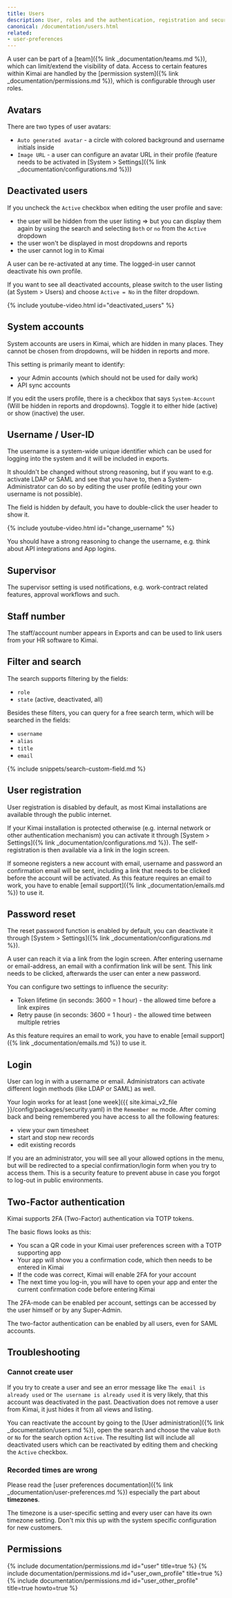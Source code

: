```yaml
---
title: Users
description: User, roles and the authentication, registration and security system in Kimai
canonical: /documentation/users.html
related:
- user-preferences
---
```


A user can be part of a [team]({% link _documentation/teams.md %}), which can limit/extend the visibility of data.
Access to certain features within Kimai are handled by the [permission system]({% link _documentation/permissions.md %}), which is configurable through user roles.

## Avatars

There are two types of user avatars:

- `Auto generated avatar` - a circle with colored background and username initials inside
- `Image URL` - a user can configure an avatar URL in their profile (feature needs to be activated in [System > Settings]({% link _documentation/configurations.md %}))

## Deactivated users

If you uncheck the `Active` checkbox when editing the user profile and save:
- the user will be hidden from the user listing => but you can display them again by using the search and selecting `Both` or `no` from the `Active` dropdown
- the user won't be displayed in most dropdowns and reports
- the user cannot log in to Kimai

A user can be re-activated at any time. The logged-in user cannot deactivate his own profile.

If you want to see all deactivated accounts, please switch to the user listing (at System > Users) and choose `Active = No` in the filter dropdown.

{% include youtube-video.html id="deactivated_users" %}

## System accounts

System accounts are users in Kimai, which are hidden in many places. They cannot be chosen from dropdowns, 
will be hidden in reports and more.

This setting is primarily meant to identify:

- your Admin accounts (which should not be used for daily work)
- API sync accounts

If you edit the users profile, there is a checkbox that says `System-Account` (Will be hidden in reports and dropdowns).
Toggle it to either hide (active) or show (inactive) the user. 

## Username / User-ID

The username is a system-wide unique identifier which can be used for logging into the system and it will be included in exports.

It shouldn't be changed without strong reasoning, but if you want to e.g. activate LDAP or SAML and see that you have to, 
then a System-Administrator can do so by editing the user profile (editing your own username is not possible).

The field is hidden by default, you have to double-click the user header to show it.  

{% include youtube-video.html id="change_username" %}

You should have a strong reasoning to change the username, e.g. think about API integrations and App logins.

## Supervisor

The supervisor setting is used notifications, e.g. work-contract related features, approval workflows and such.

## Staff number

The staff/account number appears in Exports and can be used to link users from your HR software to Kimai. 

## Filter and search

The search supports filtering by the fields:
- `role`
- `state` (active, deactivated, all)

Besides these filters, you can query for a free search term, which will be searched in the fields:
- `username`
- `alias`
- `title`
- `email`

{% include snippets/search-custom-field.md %}

## User registration

User registration is disabled by default, as most Kimai installations are available through the public internet.

If your Kimai installation is protected otherwise (e.g. internal network or other authentication mechanism) you can
activate it through [System > Settings]({% link _documentation/configurations.md %}). The self-registration is then available via a link in the login screen.

If someone registers a new account with email, username and password an confirmation email will be sent, including a link that needs to be clicked before the account will be activated.
As this feature requires an email to work, you have to enable [email support]({% link _documentation/emails.md %}) to use it.

## Password reset

The reset password function is enabled by default, you can deactivate it through [System > Settings]({% link _documentation/configurations.md %}).

A user can reach it via a link from the login screen. After entering username or email-address, an email with a confirmation link will be sent.
This link needs to be clicked, afterwards the user can enter a new password.

You can configure two settings to influence the security:

- Token lifetime (in seconds: 3600 = 1 hour) - the allowed time before a link expires
- Retry pause (in seconds: 3600 = 1 hour) - the allowed time between multiple retries

As this feature requires an email to work, you have to enable [email support]({% link _documentation/emails.md %}) to use it.

## Login

User can log in with a username or email. Administrators can activate different login methods (like LDAP or SAML) as well.

Your login works for at least [one week]({{ site.kimai_v2_file }}/config/packages/security.yaml) in the `Remember me` mode.
After coming back and being remembered you have access to all the following features:

- view your own timesheet
- start and stop new records
- edit existing records

If you are an administrator, you will see all your allowed options in the menu, but will be redirected to a special confirmation/login
form when you try to access them. This is a security feature to prevent abuse in case you forgot to log-out in public environments.

## Two-Factor authentication

Kimai supports 2FA (Two-Factor) authentication via TOTP tokens.

The basic flows looks as this: 
- You scan a QR code in your Kimai user preferences screen with a TOTP supporting app
- Your app will show you a confirmation code, which then needs to be entered in Kimai
- If the code was correct, Kimai will enable 2FA for your account 
- The next time you log-in, you will have to open your app and enter the current confirmation code before entering Kimai 

The 2FA-mode can be enabled per account, settings can be accessed by the user himself or by any Super-Admin.

The two-factor authentication can be enabled by all users, even for SAML accounts. 

## Troubleshooting

### Cannot create user

If you try to create a user and see an error message like `The email is already used` or `The username is already used`
it is very likely, that this account was deactivated in the past. Deactivation does not remove a user from Kimai,
it just hides it from all views and listing.

You can reactivate the account by going to the [User administration]({% link _documentation/users.md %}), open the
search and choose the value `Both` or `No` for the search option `Active`. The resulting list will include all
deactivated users which can be reactivated by editing them and checking the `Active` checkbox.

### Recorded times are wrong

Please read the [user preferences documentation]({% link _documentation/user-preferences.md %}) especially the part about **timezones**.

The timezone is a user-specific setting and every user can have its own timezone setting.
Don't mix this up with the system specific configuration for new customers.

## Permissions

{% include documentation/permissions.md id="user" title=true %}
{% include documentation/permissions.md id="user_own_profile" title=true %}
{% include documentation/permissions.md id="user_other_profile" title=true howto=true %}
